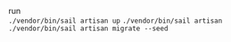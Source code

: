  

run     
`./vendor/bin/sail artisan up`
`./vendor/bin/sail artisan ./vendor/bin/sail artisan migrate --seed `
